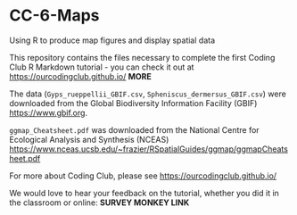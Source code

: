 # CC-6-Maps
Using R to produce map figures and display spatial data

This repository contains the files necessary to complete the first Coding Club R Markdown tutorial - you can check it out at https://ourcodingclub.github.io/ __MORE__

The data (`Gyps_rueppellii_GBIF.csv`, `Spheniscus_dermersus_GBIF.csv`) were downloaded from the Global Biodiversity Information Facility (GBIF) https://www.gbif.org.

`ggmap_Cheatsheet.pdf` was downloaded from the National Centre for Ecological Analysis and Synthesis (NCEAS) https://www.nceas.ucsb.edu/~frazier/RSpatialGuides/ggmap/ggmapCheatsheet.pdf

For more about Coding Club, please see https://ourcodingclub.github.io/

We would love to hear your feedback on the tutorial, whether you did it in the classroom or online: __SURVEY MONKEY LINK__

